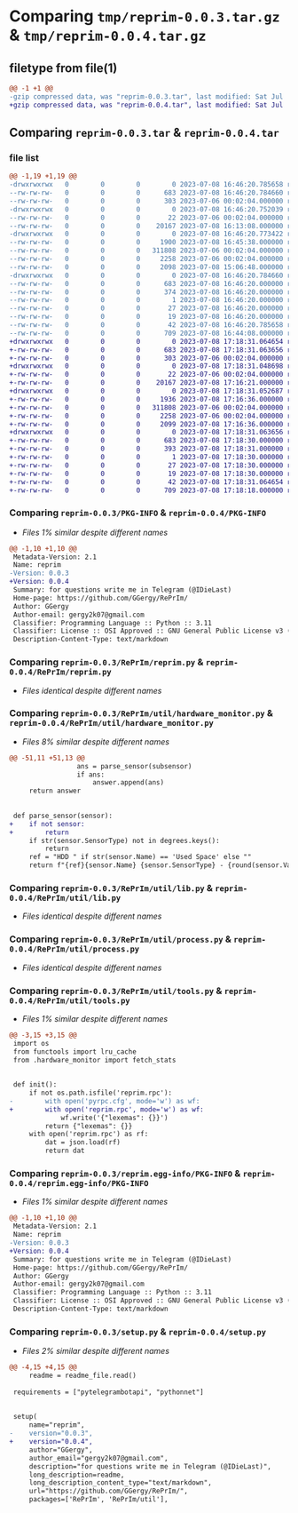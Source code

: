 # Comparing `tmp/reprim-0.0.3.tar.gz` & `tmp/reprim-0.0.4.tar.gz`

## filetype from file(1)

```diff
@@ -1 +1 @@
-gzip compressed data, was "reprim-0.0.3.tar", last modified: Sat Jul  8 16:46:20 2023, max compression
+gzip compressed data, was "reprim-0.0.4.tar", last modified: Sat Jul  8 17:18:31 2023, max compression
```

## Comparing `reprim-0.0.3.tar` & `reprim-0.0.4.tar`

### file list

```diff
@@ -1,19 +1,19 @@
-drwxrwxrwx   0        0        0        0 2023-07-08 16:46:20.785658 reprim-0.0.3/
--rw-rw-rw-   0        0        0      683 2023-07-08 16:46:20.784660 reprim-0.0.3/PKG-INFO
--rw-rw-rw-   0        0        0      303 2023-07-06 00:02:04.000000 reprim-0.0.3/README.md
-drwxrwxrwx   0        0        0        0 2023-07-08 16:46:20.752039 reprim-0.0.3/RePrIm/
--rw-rw-rw-   0        0        0       22 2023-07-06 00:02:04.000000 reprim-0.0.3/RePrIm/__init__.py
--rw-rw-rw-   0        0        0    20167 2023-07-08 16:13:08.000000 reprim-0.0.3/RePrIm/reprim.py
-drwxrwxrwx   0        0        0        0 2023-07-08 16:46:20.773422 reprim-0.0.3/RePrIm/util/
--rw-rw-rw-   0        0        0     1900 2023-07-08 16:45:38.000000 reprim-0.0.3/RePrIm/util/hardware_monitor.py
--rw-rw-rw-   0        0        0   311808 2023-07-06 00:02:04.000000 reprim-0.0.3/RePrIm/util/lib.py
--rw-rw-rw-   0        0        0     2258 2023-07-06 00:02:04.000000 reprim-0.0.3/RePrIm/util/process.py
--rw-rw-rw-   0        0        0     2098 2023-07-08 15:06:48.000000 reprim-0.0.3/RePrIm/util/tools.py
-drwxrwxrwx   0        0        0        0 2023-07-08 16:46:20.784660 reprim-0.0.3/reprim.egg-info/
--rw-rw-rw-   0        0        0      683 2023-07-08 16:46:20.000000 reprim-0.0.3/reprim.egg-info/PKG-INFO
--rw-rw-rw-   0        0        0      374 2023-07-08 16:46:20.000000 reprim-0.0.3/reprim.egg-info/SOURCES.txt
--rw-rw-rw-   0        0        0        1 2023-07-08 16:46:20.000000 reprim-0.0.3/reprim.egg-info/dependency_links.txt
--rw-rw-rw-   0        0        0       27 2023-07-08 16:46:20.000000 reprim-0.0.3/reprim.egg-info/requires.txt
--rw-rw-rw-   0        0        0       19 2023-07-08 16:46:20.000000 reprim-0.0.3/reprim.egg-info/top_level.txt
--rw-rw-rw-   0        0        0       42 2023-07-08 16:46:20.785658 reprim-0.0.3/setup.cfg
--rw-rw-rw-   0        0        0      709 2023-07-08 16:44:08.000000 reprim-0.0.3/setup.py
+drwxrwxrwx   0        0        0        0 2023-07-08 17:18:31.064654 reprim-0.0.4/
+-rw-rw-rw-   0        0        0      683 2023-07-08 17:18:31.063656 reprim-0.0.4/PKG-INFO
+-rw-rw-rw-   0        0        0      303 2023-07-06 00:02:04.000000 reprim-0.0.4/README.md
+drwxrwxrwx   0        0        0        0 2023-07-08 17:18:31.048698 reprim-0.0.4/RePrIm/
+-rw-rw-rw-   0        0        0       22 2023-07-06 00:02:04.000000 reprim-0.0.4/RePrIm/__init__.py
+-rw-rw-rw-   0        0        0    20167 2023-07-08 17:16:21.000000 reprim-0.0.4/RePrIm/reprim.py
+drwxrwxrwx   0        0        0        0 2023-07-08 17:18:31.052687 reprim-0.0.4/RePrIm/util/
+-rw-rw-rw-   0        0        0     1936 2023-07-08 17:16:36.000000 reprim-0.0.4/RePrIm/util/hardware_monitor.py
+-rw-rw-rw-   0        0        0   311808 2023-07-06 00:02:04.000000 reprim-0.0.4/RePrIm/util/lib.py
+-rw-rw-rw-   0        0        0     2258 2023-07-06 00:02:04.000000 reprim-0.0.4/RePrIm/util/process.py
+-rw-rw-rw-   0        0        0     2099 2023-07-08 17:16:36.000000 reprim-0.0.4/RePrIm/util/tools.py
+drwxrwxrwx   0        0        0        0 2023-07-08 17:18:31.063656 reprim-0.0.4/reprim.egg-info/
+-rw-rw-rw-   0        0        0      683 2023-07-08 17:18:30.000000 reprim-0.0.4/reprim.egg-info/PKG-INFO
+-rw-rw-rw-   0        0        0      393 2023-07-08 17:18:31.000000 reprim-0.0.4/reprim.egg-info/SOURCES.txt
+-rw-rw-rw-   0        0        0        1 2023-07-08 17:18:30.000000 reprim-0.0.4/reprim.egg-info/dependency_links.txt
+-rw-rw-rw-   0        0        0       27 2023-07-08 17:18:30.000000 reprim-0.0.4/reprim.egg-info/requires.txt
+-rw-rw-rw-   0        0        0       19 2023-07-08 17:18:30.000000 reprim-0.0.4/reprim.egg-info/top_level.txt
+-rw-rw-rw-   0        0        0       42 2023-07-08 17:18:31.064654 reprim-0.0.4/setup.cfg
+-rw-rw-rw-   0        0        0      709 2023-07-08 17:18:18.000000 reprim-0.0.4/setup.py
```

### Comparing `reprim-0.0.3/PKG-INFO` & `reprim-0.0.4/PKG-INFO`

 * *Files 1% similar despite different names*

```diff
@@ -1,10 +1,10 @@
 Metadata-Version: 2.1
 Name: reprim
-Version: 0.0.3
+Version: 0.0.4
 Summary: for questions write me in Telegram (@IDieLast)
 Home-page: https://github.com/GGergy/RePrIm/
 Author: GGergy
 Author-email: gergy2k07@gmail.com
 Classifier: Programming Language :: Python :: 3.11
 Classifier: License :: OSI Approved :: GNU General Public License v3 (GPLv3)
 Description-Content-Type: text/markdown
```

### Comparing `reprim-0.0.3/RePrIm/reprim.py` & `reprim-0.0.4/RePrIm/reprim.py`

 * *Files identical despite different names*

### Comparing `reprim-0.0.3/RePrIm/util/hardware_monitor.py` & `reprim-0.0.4/RePrIm/util/hardware_monitor.py`

 * *Files 8% similar despite different names*

```diff
@@ -51,11 +51,13 @@
                 ans = parse_sensor(subsensor)
                 if ans:
                     answer.append(ans)
     return answer
 
 
 def parse_sensor(sensor):
+    if not sensor:
+        return
     if str(sensor.SensorType) not in degrees.keys():
         return
     ref = "HDD " if str(sensor.Name) == 'Used Space' else ""
     return f"{ref}{sensor.Name} {sensor.SensorType} - {round(sensor.Value, 2)} {degrees[str(sensor.SensorType)]}"
```

### Comparing `reprim-0.0.3/RePrIm/util/lib.py` & `reprim-0.0.4/RePrIm/util/lib.py`

 * *Files identical despite different names*

### Comparing `reprim-0.0.3/RePrIm/util/process.py` & `reprim-0.0.4/RePrIm/util/process.py`

 * *Files identical despite different names*

### Comparing `reprim-0.0.3/RePrIm/util/tools.py` & `reprim-0.0.4/RePrIm/util/tools.py`

 * *Files 1% similar despite different names*

```diff
@@ -3,15 +3,15 @@
 import os
 from functools import lru_cache
 from .hardware_monitor import fetch_stats
 
 
 def init():
     if not os.path.isfile('reprim.rpc'):
-        with open('pyrpc.cfg', mode='w') as wf:
+        with open('reprim.rpc', mode='w') as wf:
             wf.write('{"lexemas": {}}')
         return {"lexemas": {}}
     with open('reprim.rpc') as rf:
         dat = json.load(rf)
         return dat
```

### Comparing `reprim-0.0.3/reprim.egg-info/PKG-INFO` & `reprim-0.0.4/reprim.egg-info/PKG-INFO`

 * *Files 1% similar despite different names*

```diff
@@ -1,10 +1,10 @@
 Metadata-Version: 2.1
 Name: reprim
-Version: 0.0.3
+Version: 0.0.4
 Summary: for questions write me in Telegram (@IDieLast)
 Home-page: https://github.com/GGergy/RePrIm/
 Author: GGergy
 Author-email: gergy2k07@gmail.com
 Classifier: Programming Language :: Python :: 3.11
 Classifier: License :: OSI Approved :: GNU General Public License v3 (GPLv3)
 Description-Content-Type: text/markdown
```

### Comparing `reprim-0.0.3/setup.py` & `reprim-0.0.4/setup.py`

 * *Files 2% similar despite different names*

```diff
@@ -4,15 +4,15 @@
     readme = readme_file.read()
 
 requirements = ["pytelegrambotapi", "pythonnet"]
 
 
 setup(
     name="reprim",
-    version="0.0.3",
+    version="0.0.4",
     author="GGergy",
     author_email="gergy2k07@gmail.com",
     description="for questions write me in Telegram (@IDieLast)",
     long_description=readme,
     long_description_content_type="text/markdown",
     url="https://github.com/GGergy/RePrIm/",
     packages=['RePrIm', 'RePrIm/util'],
```

